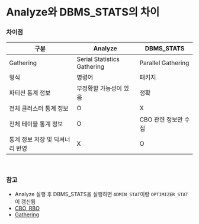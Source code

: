 Analyze와 DBMS_STATS의 차이
===

### 차이점
|구분|Analyze|DBMS_STATS|
|-|-|-|
|Gathering|Serial Statistics Gathering|Parallel Gathering|
|형식|명령어|패키지|
|파티션 통계 정보|부정확할 가능성이 있음|정확|
|전체 클러스터 통계 정보|O|X|
|전체 테이블 통계 정보|O|CBO 관련 정보만 수집|
|통계 정보 저장 및 딕셔너리 반영|X|O|

<br>

### 참고
* Analyze 실행 후 DBMS_STATS을 실행하면 `ADMIN_STAT`이랑 `OPTIMIZER_STAT`이 갱신됨
* [CBO, RBO](../cbo-rbo/README.md)
* [Gathering](../gathering/README.md)

<br>
